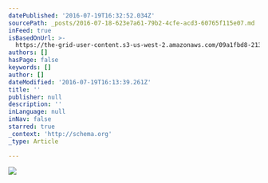 ```yaml
---
datePublished: '2016-07-19T16:32:52.034Z'
sourcePath: _posts/2016-07-18-623e7a61-79b2-4cfe-acd3-60765f115e07.md
inFeed: true
isBasedOnUrl: >-
  https://the-grid-user-content.s3-us-west-2.amazonaws.com/09a1fbd8-2135-4eb5-a10d-b48cfbb3fb93.jpg
authors: []
hasPage: false
keywords: []
author: []
dateModified: '2016-07-19T16:13:39.261Z'
title: ''
publisher: null
description: ''
inLanguage: null
inNav: false
starred: true
_context: 'http://schema.org'
_type: Article

---
```

![](https://the-grid-user-content.s3-us-west-2.amazonaws.com/09a1fbd8-2135-4eb5-a10d-b48cfbb3fb93.jpg)